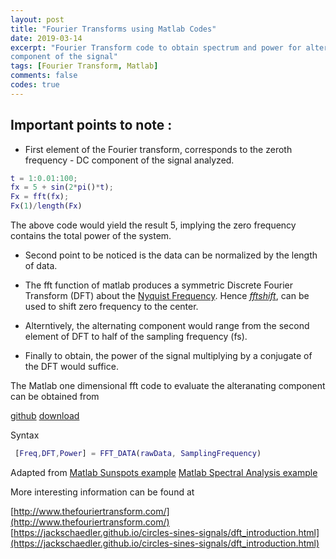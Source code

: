 ```yaml
---
layout: post
title: "Fourier Transforms using Matlab Codes"
date: 2019-03-14
excerpt: "Fourier Transform code to obtain spectrum and power for alternating
component of the signal"
tags: [Fourier Transform, Matlab]
comments: false
codes: true
---
```


## Important points to note :
* First element of the Fourier transform, corresponds to the zeroth frequency -
DC component of the signal analyzed.

```matlab
t = 1:0.01:100;
fx = 5 + sin(2*pi()*t);
Fx = fft(fx);
Fx(1)/length(Fx)

```

The above code would yield the result 5, implying the zero frequency contains the
total power of the system.

* Second point to be noticed is the data can be normalized by the length of data.

* The fft function of matlab produces a symmetric Discrete Fourier Transform (DFT)
about the [Nyquist Frequency](https://en.wikipedia.org/wiki/Nyquist_frequency).
Hence *[fftshift](https://www.mathworks.com/help/matlab/ref/fftshift.html)*, can
be used to shift zero frequency to the center.

* Alterntively, the alternating component would range from the second element of
DFT to half of the sampling frequency (fs).

* Finally to obtain, the power of the signal multiplying by a conjugate of the DFT
would suffice.

The Matlab one dimensional fft code to evaluate the alteranating component can
be obtained from

[github](https://raw.githubusercontent.com/naivethoughts/NaiveCodes/master/FFT_DATA.m)
<a class="btn zoombtn" href="{{ site.url }}/codes/FFT_DATA.m">download</a>

Syntax
```Matlab
 [Freq,DFT,Power] = FFT_DATA(rawData, SamplingFrequency)
````

Adapted from
[Matlab Sunspots example](https://www.mathworks.com/help/matlab/examples/using-fft.html)
[Matlab Spectral Analysis example](https://www.mathworks.com/help/matlab/examples/fft-for-spectral-analysis.html)

More interesting information can be found at

[http://www.thefouriertransform.com/](http://www.thefouriertransform.com/)
[https://jackschaedler.github.io/circles-sines-signals/dft_introduction.html](https://jackschaedler.github.io/circles-sines-signals/dft_introduction.html)
